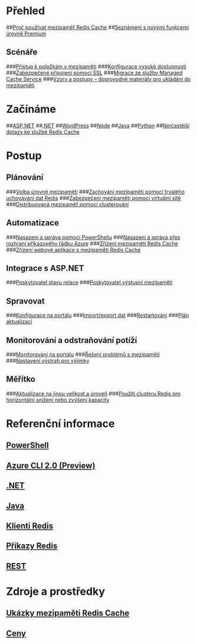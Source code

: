 # Přehled
##[Proč používat mezipaměť Redis Cache](https://azure.microsoft.com/services/cache/)
##[Seznámení s novými funkcemi úrovně Premium](cache-premium-tier-intro.md)
## Scénáře
###[Přístup k položkám v mezipaměti](cache-dotnet-how-to-use-azure-redis-cache.md#add-and-retrieve-objects-from-the-cache)
###[Konfigurace vysoké dostupnosti](https://azure.microsoft.com/pricing/details/cache/)
###[Zabezpečené připojení pomocí SSL](cache-dotnet-how-to-use-azure-redis-cache.md#connect-to-the-cache)
###[Migrace ze služby Managed Cache Service](cache-migrate-to-redis.md)
###[Vzory a postupy – doprovodné materiály pro ukládání do mezipaměti](../best-practices-caching.md?toc=%2fazure%2fredis-cache%2ftoc.json)


# Začínáme
##[ASP.NET](cache-web-app-howto.md)
##[.NET](cache-dotnet-how-to-use-azure-redis-cache.md)
##[WordPress](../app-service-web/web-sites-connect-to-redis-using-memcache-protocol.md?toc=%2fazure%2fredis-cache%2ftoc.json)
##[Node](cache-nodejs-get-started.md)
##[Java](cache-java-get-started.md)
##[Python](cache-python-get-started.md)
##[Nejčastější dotazy ke službě Redis Cache](cache-faq.md)

# Postup
## Plánování
###[Volba úrovně mezipaměti](cache-faq.md#what-redis-cache-offering-and-size-should-i-use)
###[Zachování mezipaměti pomocí trvalého uchovávání dat Redis](cache-how-to-premium-persistence.md)
###[Zabezpečení mezipaměti pomocí virtuální sítě](cache-how-to-premium-vnet.md)
###[Distribuovaná mezipaměť pomocí clusterování](cache-how-to-premium-clustering.md)
## Automatizace
###[Nasazení a správa pomocí PowerShellu](cache-howto-manage-redis-cache-powershell.md)
###[Nasazení a správa přes rozhraní příkazového řádku Azure](cli-samples.md)
###[Zřízení mezipaměti Redis Cache](cache-redis-cache-arm-provision.md)
###[Zřízení webové aplikace s mezipamětí Redis Cache](cache-web-app-arm-with-redis-cache-provision.md)
## Integrace s ASP.NET
###[Poskytovatel stavu relace](cache-aspnet-session-state-provider.md)
###[Poskytovatel výstupní mezipaměti](cache-aspnet-output-cache-provider.md)
## Spravovat
###[Konfigurace na portálu](cache-configure.md)
###[Import/export dat](cache-how-to-import-export-data.md)
###[Restartování](cache-administration.md#reboot)
###[Plán aktualizací](cache-administration.md#schedule-updates)
## Monitorování a odstraňování potíží
###[Monitorování na portálu](cache-how-to-monitor.md)
###[Řešení problémů s mezipamětí](cache-how-to-troubleshoot.md)
###[Nastavení výstrah pro výjimky](cache-how-to-monitor.md#operations-and-alerts)
## Měřítko
###[Aktualizace na jinou velikost a úroveň](cache-how-to-scale.md)
###[Použití clusteru Redis pro horizontální snížení nebo zvýšení kapacity](cache-how-to-premium-clustering.md)

# Referenční informace
## [PowerShell](/powershell/module/azurerm.rediscache)
## [Azure CLI 2.0 (Preview)](/cli/azure/redis)
## [.NET](/dotnet/api/microsoft.azure.management.redis)
## [Java](/java/api/com.microsoft.azure.management.redis._redis_cache)
## [Klienti Redis](http://redis.io/clients)
## [Příkazy Redis](http://redis.io/commands#)
## [REST](https://docs.microsoft.com/rest/api/redis/)

# Zdroje a prostředky
## [Ukázky mezipaměti Redis Cache](cache-redis-samples.md)
## [Ceny](https://azure.microsoft.com/pricing/details/cache/)

